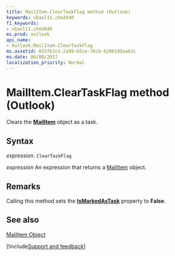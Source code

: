 ```yaml
---
title: MailItem.ClearTaskFlag method (Outlook)
keywords: vbaol11.chm3040
f1_keywords:
- vbaol11.chm3040
ms.prod: outlook
api_name:
- Outlook.MailItem.ClearTaskFlag
ms.assetid: 833f62c1-2a99-b5ce-76cb-629b195aa63c
ms.date: 06/08/2017
localization_priority: Normal
---
```



# MailItem.ClearTaskFlag method (Outlook)

Clears the  **[MailItem](Outlook.MailItem.md)** object as a task.


## Syntax

_expression_. `ClearTaskFlag`

 _expression_ An expression that returns a [MailItem](Outlook.MailItem.md) object.


## Remarks

Calling this method sets the  **[IsMarkedAsTask](Outlook.MailItem.IsMarkedAsTask.md)** property to **False**.


## See also


[MailItem Object](Outlook.MailItem.md)

[!include[Support and feedback](~/includes/feedback-boilerplate.md)]
